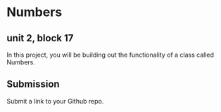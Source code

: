 # Numbers
## unit 2, block 17

In this project, you will be building out the functionality of a class called Numbers.

## Submission

Submit a link to your Github repo.
